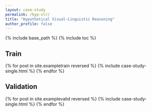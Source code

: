 ```yaml
---
layout: case-study
permalink: /hyp-vlr/
title: "Hypothetical Visual-Linguistic Reasoning"
author_profile: false
---
```


{% include base_path %}
{% include toc %}

Train
---
{% for post in site.exampletrain reversed %}
  {% include case-study-single.html %}
{% endfor %}


Validation
---
{% for post in site.examplevalid reversed %}
  {% include case-study-single.html %}
{% endfor %}
